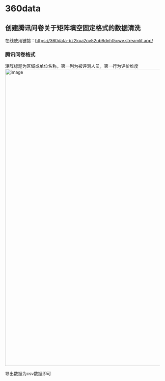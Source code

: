 # 360data
## 创建腾讯问卷关于矩阵填空固定格式的数据清洗
在线使用链接：https://360data-bz2kua2ov52ub6dnht5cwv.streamlit.app/
### 腾讯问卷格式
矩阵标题为区域或单位名称，第一列为被评测人员，第一行为评价维度
<img width="968" alt="image" src="https://github.com/user-attachments/assets/05eb81b4-4730-4807-bd88-58e40ae73bb2" />

导出数据为csv数据即可
